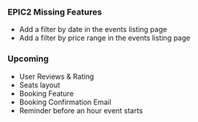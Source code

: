 ### EPIC2 Missing Features
- Add a filter by date in the events listing page
- Add a filter by price range in the events listing page
### Upcoming
- User Reviews & Rating
- Seats layout
- Booking Feature
- Booking Confirmation Email
- Reminder before an hour event starts

